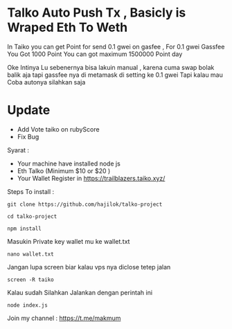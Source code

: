 # Talko Auto Push Tx , Basicly is Wraped Eth To Weth 

In Taiko you can get Point for send 0.1 gwei on gasfee , For 0.1 gwei Gassfee You Got 1000 Point 
You can got maximum 1500000 Point day 

Oke Intinya Lu sebenernya bisa lakuin manual , karena cuma swap bolak balik aja tapi gassfee nya di metamask di setting ke 0.1 gwei 
Tapi kalau mau Coba autonya silahkan saja 

# Update 
- Add Vote taiko on rubyScore
- Fix Bug 

Syarat : 
- Your machine have installed node js
- Eth Talko (Minimum $10 or $20 )
- Your Wallet Register in https://trailblazers.taiko.xyz/

Steps To install : 
```
git clone https://github.com/hajilok/talko-project
```
```
cd talko-project
```
```
npm install
```
Masukin Private key wallet mu ke wallet.txt

```
nano wallet.txt
```
Jangan lupa screen biar kalau vps nya diclose tetep jalan
```
screen -R taiko
```

Kalau sudah Silahkan Jalankan dengan perintah ini
```
node index.js
```

Join my channel : https://t.me/makmum
